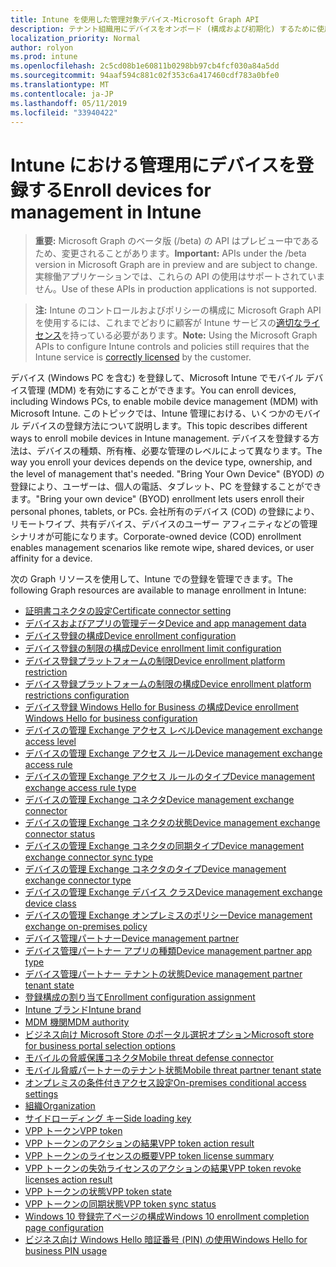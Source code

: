 ```yaml
---
title: Intune を使用した管理対象デバイス-Microsoft Graph API
description: テナント組織用にデバイスをオンボード (構成および初期化) するために使用される Intune エンドポイント (REST) の Microsoft Graph API の一覧を示します。
localization_priority: Normal
author: rolyon
ms.prod: intune
ms.openlocfilehash: 2c5cd08b1e60811b0298bb97cb4fcf030a84a5dd
ms.sourcegitcommit: 94aaf594c881c02f353c6a417460cdf783a0bfe0
ms.translationtype: MT
ms.contentlocale: ja-JP
ms.lasthandoff: 05/11/2019
ms.locfileid: "33940422"
---
```

# <a name="enroll-devices-for-management-in-intune"></a><span data-ttu-id="40bfc-103">Intune における管理用にデバイスを登録する</span><span class="sxs-lookup"><span data-stu-id="40bfc-103">Enroll devices for management in Intune</span></span>

> <span data-ttu-id="40bfc-104">**重要:** Microsoft Graph のベータ版 (/beta) の API はプレビュー中であるため、変更されることがあります。</span><span class="sxs-lookup"><span data-stu-id="40bfc-104">**Important:** APIs under the /beta version in Microsoft Graph are in preview and are subject to change.</span></span> <span data-ttu-id="40bfc-105">実稼働アプリケーションでは、これらの API の使用はサポートされていません。</span><span class="sxs-lookup"><span data-stu-id="40bfc-105">Use of these APIs in production applications is not supported.</span></span>

> <span data-ttu-id="40bfc-106">**注:** Intune のコントロールおよびポリシーの構成に Microsoft Graph API を使用するには、これまでどおりに顧客が Intune サービスの[適切なライセンス](https://www.microsoft.com/en-us/cloud-platform/microsoft-intune-pricing)を持っている必要があります。</span><span class="sxs-lookup"><span data-stu-id="40bfc-106">**Note:** Using the Microsoft Graph APIs to configure Intune controls and policies still requires that the Intune service is [correctly licensed](https://www.microsoft.com/en-us/cloud-platform/microsoft-intune-pricing) by the customer.</span></span>

<span data-ttu-id="40bfc-107">デバイス (Windows PC を含む) を登録して、Microsoft Intune でモバイル デバイス管理 (MDM) を有効にすることができます。</span><span class="sxs-lookup"><span data-stu-id="40bfc-107">You can enroll devices, including Windows PCs, to enable mobile device management (MDM) with Microsoft Intune.</span></span> <span data-ttu-id="40bfc-108">このトピックでは、Intune 管理における、いくつかのモバイル デバイスの登録方法について説明します。</span><span class="sxs-lookup"><span data-stu-id="40bfc-108">This topic describes different ways to enroll mobile devices in Intune management.</span></span> <span data-ttu-id="40bfc-109">デバイスを登録する方法は、デバイスの種類、所有権、必要な管理のレベルによって異なります。</span><span class="sxs-lookup"><span data-stu-id="40bfc-109">The way you enroll your devices depends on the device type, ownership, and the level of management that's needed.</span></span> <span data-ttu-id="40bfc-110">"Bring Your Own Device" (BYOD) の登録により、ユーザーは、個人の電話、タブレット、PC を登録することができます。</span><span class="sxs-lookup"><span data-stu-id="40bfc-110">"Bring your own device" (BYOD) enrollment lets users enroll their personal phones, tablets, or PCs.</span></span> <span data-ttu-id="40bfc-111">会社所有のデバイス (COD) の登録により、リモートワイプ、共有デバイス、デバイスのユーザー アフィニティなどの管理シナリオが可能になります。</span><span class="sxs-lookup"><span data-stu-id="40bfc-111">Corporate-owned device (COD) enrollment enables management scenarios like remote wipe, shared devices, or user affinity for a device.</span></span>

<span data-ttu-id="40bfc-112">次の Graph リソースを使用して、Intune での登録を管理できます。</span><span class="sxs-lookup"><span data-stu-id="40bfc-112">The following Graph resources are available to manage enrollment in Intune:</span></span>

- [<span data-ttu-id="40bfc-113">証明書コネクタの設定</span><span class="sxs-lookup"><span data-stu-id="40bfc-113">Certificate connector setting</span></span>](intune-onboarding-certificateconnectorsetting.md)
- [<span data-ttu-id="40bfc-114">デバイスおよびアプリの管理データ</span><span class="sxs-lookup"><span data-stu-id="40bfc-114">Device and app management data</span></span>](intune-onboarding-deviceandappmanagementdata.md)
- [<span data-ttu-id="40bfc-115">デバイス登録の構成</span><span class="sxs-lookup"><span data-stu-id="40bfc-115">Device enrollment configuration</span></span>](intune-onboarding-deviceenrollmentconfiguration.md)
- [<span data-ttu-id="40bfc-116">デバイス登録の制限の構成</span><span class="sxs-lookup"><span data-stu-id="40bfc-116">Device enrollment limit configuration</span></span>](intune-onboarding-deviceenrollmentlimitconfiguration.md)
- [<span data-ttu-id="40bfc-117">デバイス登録プラットフォームの制限</span><span class="sxs-lookup"><span data-stu-id="40bfc-117">Device enrollment platform restriction</span></span>](intune-onboarding-deviceenrollmentplatformrestriction.md)
- [<span data-ttu-id="40bfc-118">デバイス登録プラットフォームの制限の構成</span><span class="sxs-lookup"><span data-stu-id="40bfc-118">Device enrollment platform restrictions configuration</span></span>](intune-onboarding-deviceenrollmentplatformrestrictionsconfiguration.md)
- [<span data-ttu-id="40bfc-119">デバイス登録 Windows Hello for Business の構成</span><span class="sxs-lookup"><span data-stu-id="40bfc-119">Device enrollment Windows Hello for business configuration</span></span>](intune-onboarding-deviceenrollmentwindowshelloforbusinessconfiguration.md)
- [<span data-ttu-id="40bfc-120">デバイスの管理 Exchange アクセス レベル</span><span class="sxs-lookup"><span data-stu-id="40bfc-120">Device management exchange access level</span></span>](intune-onboarding-devicemanagementexchangeaccesslevel.md)
- [<span data-ttu-id="40bfc-121">デバイスの管理 Exchange アクセス ルール</span><span class="sxs-lookup"><span data-stu-id="40bfc-121">Device management exchange access rule</span></span>](intune-onboarding-devicemanagementexchangeaccessrule.md)
- [<span data-ttu-id="40bfc-122">デバイスの管理 Exchange アクセス ルールのタイプ</span><span class="sxs-lookup"><span data-stu-id="40bfc-122">Device management exchange access rule type</span></span>](intune-onboarding-devicemanagementexchangeaccessruletype.md)
- [<span data-ttu-id="40bfc-123">デバイスの管理 Exchange コネクタ</span><span class="sxs-lookup"><span data-stu-id="40bfc-123">Device management exchange connector</span></span>](intune-onboarding-devicemanagementexchangeconnector.md)
- [<span data-ttu-id="40bfc-124">デバイスの管理 Exchange コネクタの状態</span><span class="sxs-lookup"><span data-stu-id="40bfc-124">Device management exchange connector status</span></span>](intune-onboarding-devicemanagementexchangeconnectorstatus.md)
- [<span data-ttu-id="40bfc-125">デバイスの管理 Exchange コネクタの同期タイプ</span><span class="sxs-lookup"><span data-stu-id="40bfc-125">Device management exchange connector sync type</span></span>](intune-onboarding-devicemanagementexchangeconnectorsynctype.md)
- [<span data-ttu-id="40bfc-126">デバイスの管理 Exchange コネクタのタイプ</span><span class="sxs-lookup"><span data-stu-id="40bfc-126">Device management exchange connector type</span></span>](intune-onboarding-devicemanagementexchangeconnectortype.md)
- [<span data-ttu-id="40bfc-127">デバイスの管理 Exchange デバイス クラス</span><span class="sxs-lookup"><span data-stu-id="40bfc-127">Device management exchange device class</span></span>](intune-onboarding-devicemanagementexchangedeviceclass.md)
- [<span data-ttu-id="40bfc-128">デバイスの管理 Exchange オンプレミスのポリシー</span><span class="sxs-lookup"><span data-stu-id="40bfc-128">Device management exchange on-premises policy</span></span>](intune-onboarding-devicemanagementexchangeonpremisespolicy.md)
- [<span data-ttu-id="40bfc-129">デバイス管理パートナー</span><span class="sxs-lookup"><span data-stu-id="40bfc-129">Device management partner</span></span>](intune-onboarding-devicemanagementpartner.md)
- [<span data-ttu-id="40bfc-130">デバイス管理パートナー アプリの種類</span><span class="sxs-lookup"><span data-stu-id="40bfc-130">Device management partner app type</span></span>](intune-onboarding-devicemanagementpartnerapptype.md)
- [<span data-ttu-id="40bfc-131">デバイス管理パートナー テナントの状態</span><span class="sxs-lookup"><span data-stu-id="40bfc-131">Device management partner tenant state</span></span>](intune-onboarding-devicemanagementpartnertenantstate.md)
- [<span data-ttu-id="40bfc-132">登録構成の割り当て</span><span class="sxs-lookup"><span data-stu-id="40bfc-132">Enrollment configuration assignment</span></span>](intune-onboarding-enrollmentconfigurationassignment.md)
- [<span data-ttu-id="40bfc-133">Intune ブランド</span><span class="sxs-lookup"><span data-stu-id="40bfc-133">Intune brand</span></span>](intune-onboarding-intunebrand.md)
- [<span data-ttu-id="40bfc-134">MDM 機関</span><span class="sxs-lookup"><span data-stu-id="40bfc-134">MDM authority</span></span>](intune-onboarding-mdmauthority.md)
- [<span data-ttu-id="40bfc-135">ビジネス向け Microsoft Store のポータル選択オプション</span><span class="sxs-lookup"><span data-stu-id="40bfc-135">Microsoft store for business portal selection options</span></span>](intune-onboarding-microsoftstoreforbusinessportalselectionoptions.md)
- [<span data-ttu-id="40bfc-136">モバイルの脅威保護コネクタ</span><span class="sxs-lookup"><span data-stu-id="40bfc-136">Mobile threat defense connector</span></span>](intune-onboarding-mobilethreatdefenseconnector.md)
- [<span data-ttu-id="40bfc-137">モバイル脅威パートナーのテナント状態</span><span class="sxs-lookup"><span data-stu-id="40bfc-137">Mobile threat partner tenant state</span></span>](intune-onboarding-mobilethreatpartnertenantstate.md)
- [<span data-ttu-id="40bfc-138">オンプレミスの条件付きアクセス設定</span><span class="sxs-lookup"><span data-stu-id="40bfc-138">On-premises conditional access settings</span></span>](intune-onboarding-onpremisesconditionalaccesssettings.md)
- [<span data-ttu-id="40bfc-139">組織</span><span class="sxs-lookup"><span data-stu-id="40bfc-139">Organization</span></span>](intune-onboarding-organization.md)
- [<span data-ttu-id="40bfc-140">サイドローディング キー</span><span class="sxs-lookup"><span data-stu-id="40bfc-140">Side loading key</span></span>](intune-onboarding-sideloadingkey.md)
- [<span data-ttu-id="40bfc-141">VPP トークン</span><span class="sxs-lookup"><span data-stu-id="40bfc-141">VPP token</span></span>](intune-onboarding-vpptoken.md)
- [<span data-ttu-id="40bfc-142">VPP トークンのアクションの結果</span><span class="sxs-lookup"><span data-stu-id="40bfc-142">VPP token action result</span></span>](intune-onboarding-vpptokenactionresult.md)
- [<span data-ttu-id="40bfc-143">VPP トークンのライセンスの概要</span><span class="sxs-lookup"><span data-stu-id="40bfc-143">VPP token license summary</span></span>](intune-onboarding-vpptokenlicensesummary.md)
- [<span data-ttu-id="40bfc-144">VPP トークンの失効ライセンスのアクションの結果</span><span class="sxs-lookup"><span data-stu-id="40bfc-144">VPP token revoke licenses action result</span></span>](intune-onboarding-vpptokenrevokelicensesactionresult.md)
- [<span data-ttu-id="40bfc-145">VPP トークンの状態</span><span class="sxs-lookup"><span data-stu-id="40bfc-145">VPP token state</span></span>](intune-onboarding-vpptokenstate.md)
- [<span data-ttu-id="40bfc-146">VPP トークンの同期状態</span><span class="sxs-lookup"><span data-stu-id="40bfc-146">VPP token sync status</span></span>](intune-onboarding-vpptokensyncstatus.md)
- [<span data-ttu-id="40bfc-147">Windows 10 登録完了ページの構成</span><span class="sxs-lookup"><span data-stu-id="40bfc-147">Windows 10 enrollment completion page configuration</span></span>](intune-onboarding-windows10enrollmentcompletionpageconfiguration.md)
- [<span data-ttu-id="40bfc-148">ビジネス向け Windows Hello 暗証番号 (PIN) の使用</span><span class="sxs-lookup"><span data-stu-id="40bfc-148">Windows Hello for business PIN usage</span></span>](intune-onboarding-windowshelloforbusinesspinusage.md)
